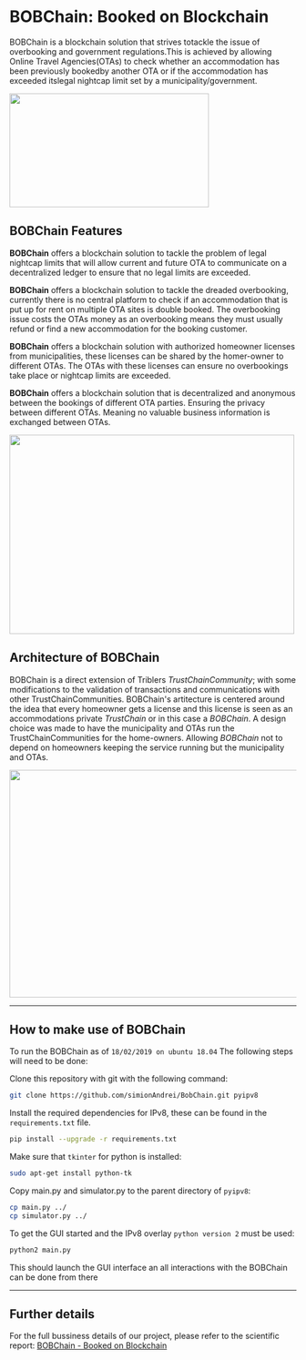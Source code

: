 # BOBChain: Booked on Blockchain

BOBChain is a blockchain solution that strives totackle  the  issue  of  overbooking  and  government  regulations.This  is  achieved  by  allowing  Online  Travel  Agencies(OTAs)  to check whether an accommodation has been previously bookedby  another  OTA  or  if  the  accommodation  has  exceeded  itslegal  nightcap  limit  set  by  a  municipality/government.

<img src="https://github.com/simionAndrei/BobChain/blob/master/images/bob_simple.jpg" width="350" height="200" />

## BOBChain Features

**BOBChain** offers a blockchain solution to tackle the problem of legal nightcap limits that will allow current and future OTA to communicate on a decentralized ledger to ensure that no legal limits are exceeded.

**BOBChain** offers a blockchain solution to tackle the dreaded overbooking, currently there is no central platform to check if an accommodation that is put up for rent on multiple OTA sites is double booked. The overbooking issue costs the OTAs money as an overbooking means they must usually refund or find a new accommodation for the booking customer.

**BOBChain** offers a blockchain solution with authorized homeowner licenses from municipalities, these licenses can be shared by the homer-owner to different OTAs. The OTAs with these licenses can ensure no overbookings take place or nightcap limits are exceeded.

**BOBChain** offers a blockchain solution that is decentralized and anonymous between the bookings of different OTA parties. Ensuring the privacy between different OTAs. Meaning no valuable business information is exchanged between OTAs.

<img src="https://github.com/simionAndrei/BobChain/blob/master/images/arch.png" width="500" height="350" />

## Architecture of BOBChain

BOBChain is a direct extension of Triblers *TrustChainCommunity*; with some modifications to the validation of transactions and communications with other TrustChainCommunities. BOBChain's artitecture is centered around the idea that every homeowner gets a license and this license is seen as an accommodations private *TrustChain* or in this case a *BOBChain*. A design choice was made to have the municipality and OTAs run the TrustChainCommunities for the home-owners. Allowing *BOBChain* not to depend on homeowners keeping the service running but the municipality and OTAs.

<img src="https://github.com/simionAndrei/BobChain/blob/master/images/BobChain.jpg" width="600" height="400" />

---

## **How to make use of BOBChain**

To run the BOBChain as of ```18/02/2019 on ubuntu 18.04```
The following steps will need to be done:

Clone this repository with git with the following command:

```bash
git clone https://github.com/simionAndrei/BobChain.git pyipv8
```

Install the required dependencies for IPv8, these can be found in the ```requirements.txt``` file.

```bash
pip install --upgrade -r requirements.txt
```

Make sure that ```tkinter``` for python is installed:

```bash
sudo apt-get install python-tk
```

Copy main.py and simulator.py to the parent directory of `pyipv8`:

```bash
cp main.py ../
cp simulator.py ../
```

To get the GUI started and the IPv8 overlay ```python version 2``` must be used:

```bash
python2 main.py
```

This should launch the GUI interface an all interactions with the BOBChain can be done from there

---

## Further details

For the full bussiness details of our project, please refer to the scientific report: [BOBChain - Booked on Blockchain](https://drive.google.com/file/d/1J48HlOTgRf-W9jzj4tfXTmbBp4NzERXH/view?usp=sharing)

